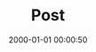 ---
layout: post
title:  "Post"
date:   2000-01-01 00:00:50
categories: jekyll update
excerpt: Post
---